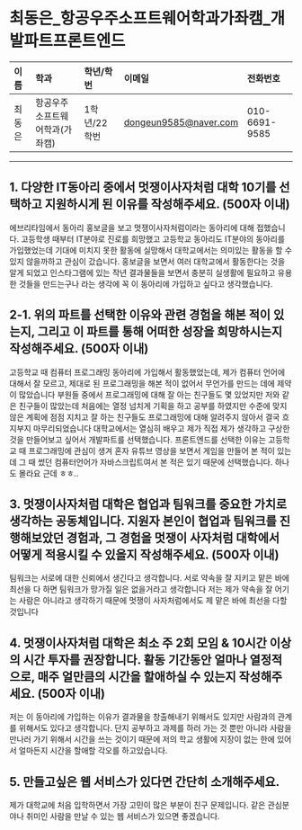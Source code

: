 # 최동은_항공우주소프트웨어학과가좌캠_개발파트프론트엔드

|이름|학과|학년/학번|이메일|전화번호
|:-|:-|:-|:-|:-|
|최동은|항공우주소프트웨어학과(가좌캠)|1학년/22학번|dongeun9585@naver.com|010-6691-9585|

---
## 1. 다양한 IT동아리 중에서 멋쟁이사자처럼 대학 10기를 선택하고 지원하시게 된 이유를 작성해주세요. (500자 이내)
에브리타임에서 동아리 홍보글을 보고 멋쟁이사자처럼이라는 동아리에 대해 접했습니다. 고등학생 때부터 IT분야로 진로를 희망했고 고등학교 동아리도 IT분야의 동아리를 가입했었는데 기대에 미치지 못한 활동에 실망해서 대학교에서는 의미있는 활동을 할 수 있지 않을까하고 관심이 갔습니다. 홍보글을 보면서 여러 대학교에서 활동한다는 것을 알게 되었고 인스타그램에 있는 작년 결과물들을 보면서 충분히 실생활에 필요하고 유용한 것들을 만드는구나 라는 생각에 꼭 이 동아리에 가입하고 싶다고 생각했습니다.

## 2-1. 위의 파트를 선택한 이유와 관련 경험을 해본 적이 있는지, 그리고 이 파트를 통해 어떠한 성장을 희망하시는지 작성해주세요. (500자 이내)
고등학교 때 컴퓨터 프로그래밍 동아리에 가입해서 활동했었는데, 제가 컴퓨터 언어에 대해서 잘 모르고, 제대로 된 프로그래밍을 해본 적이 없어서 무언가를 만드는 데에 제약이 많았습니다 부원들 중에서 프로그래밍에 대해 잘 아는 친구들도 몇 있었지만 저와 같은 친구들이 많았는데 처음에는 열정 넘치게 기획을 하고 공부를 하였지만 수준에 맞지 않은 계획에 점점 지치고 잘 하는 친구들도 프로그래밍에 대해 알려주지 않아서 결국 흐지부지 마무리되었습니다 대학교에서는 열심히 배우고 제가 직접 제가 생각하고 구상한 것을 만들어보고 싶어서 개발파트를 선택했습니다. 프론트엔드를 선택한 이유는 고등학교 때 프로그래밍에 관심이 생겨 혼자 유튜브 영상을 보면서 게임을 만들어 본 적이 있는데 그 때 썼던 컴퓨터언어가 자바스크립트여서 본 적은 있기 때문에 선택했습니다. 하나도 몰라요 근데 ㅎㅎ..

## 3. 멋쟁이사자처럼 대학은 협업과 팀워크를 중요한 가치로 생각하는 공동체입니다. 지원자 본인이 협업과 팀워크를 진행해보았던 경험과, 그 경험을 멋쟁이 사자처럼 대학에서 어떻게 적용시킬 수 있을지 작성해주세요. (500자 이내)
팀워크는 서로에 대한 신뢰에서 생긴다고 생각합니다. 서로 약속을 잘 지키고 맡은 바에 최선을 다 하면 팀워크가 망가질 일은 없을거라고 생각합니다 저는 제가 약속을 잘 어기는 사람은 아니라고 생각하기 때문에 멋쟁이 사자처럼에서도 제 맡은 바에 최선을 다할 것입니다

## 4. 멋쟁이사자처럼 대학은 최소 주 2회 모임 & 10시간 이상의 시간 투자를 권장합니다. 활동 기간동안 얼마나 열정적으로, 매주 얼만큼의 시간을 할애하실 수 있는지 작성해주세요. (500자 이내)
저는 이 동아리에 가입하는 이유가 결과물을 창출해내기 위해서도 있지만 사람과의 관계를 위해서도 있다고 생각합니다. 단지 공부하고 과제를 하러 가는 것 뿐만 아니라 사람을 만나러 가기 위해서 시간을 쓰는 것이기 때문에 저의 학교 생활에 지장이 없는 한에 있어서 얼마든지 시간을 할애할 각오를 하고있습니다.

## 5. 만들고싶은 웹 서비스가 있다면 간단히 소개해주세요.
제가 대학교에 처음 입학하면서 가장 고민이 많은 부분이 친구 문제입니다. 같은 관심분야나 취미인 사람을 만날 수 있는 웹 서비스가 있으면 좋겠습니다.

